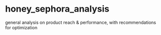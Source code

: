 # honey_sephora_analysis
general analysis on product reach &amp; performance, with recommendations for optimization

